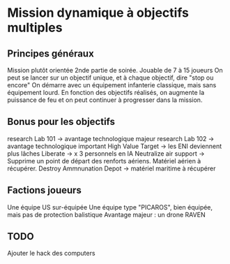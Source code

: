# Mission dynamique à objectifs multiples

## Principes généraux

Mission plutôt orientée 2nde partie de soirée.
Jouable de 7 à 15 joueurs
On peut se lancer sur un objectif unique, et à chaque objectif, dire "stop ou encore"
On démarre avec un équipement infanterie classique, mais sans équipement lourd. En fonction des objectifs réalisés, on augmente la puissance de feu et on peut continuer à progresser dans la mission.

## Bonus pour les objectifs

research Lab 101 -> avantage technologique majeur
research Lab 102 -> avantage technologique important
High Value Target -> les ENI deviennent plus lâches
Liberate -> x 3 personnels en IA
Neutralize air support -> Supprime un point de départ des renforts aériens. Matériel aérien à récupérer.
Destroy Ammnunation Depot -> matériel maritime à récupérer

## Factions joueurs

Une équipe US sur-équipée
Une équipe type "PICAROS", bien équipée, mais pas de protection balistique
Avantage majeur : un drone RAVEN

## TODO

Ajouter le hack des computers

